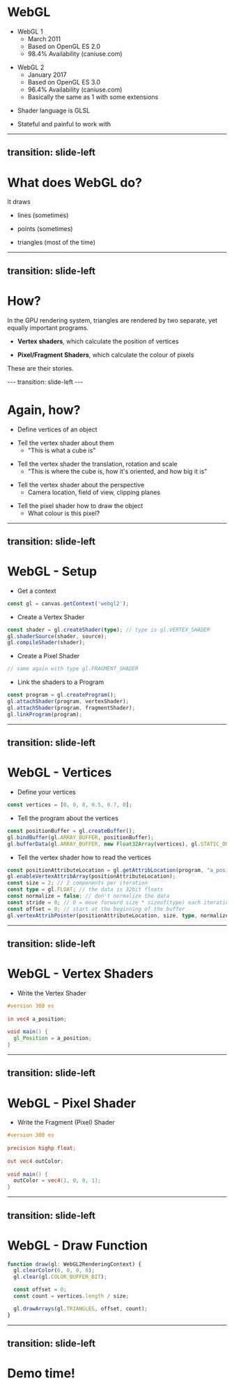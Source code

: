 # WebGL

- WebGL 1
  - March 2011
  - Based on OpenGL ES 2.0
  - 98.4% Availability (caniuse.com)
<v-click>

- WebGL 2
  - January 2017
  - Based on OpenGL ES 3.0
  - 96.4% Availability (caniuse.com)
  - Basically the same as 1 with some extensions
</v-click>
<v-click>

- Shader language is GLSL
</v-click>
<v-click>

- Stateful and painful to work with
</v-click>

---
transition: slide-left
---

# What does WebGL do?

It draws 
<v-click>

- lines (sometimes)
</v-click>
<v-click>

- points (sometimes)
</v-click>
<v-click>

- triangles (most of the time)
</v-click>

---
transition: slide-left
---

# How?

<v-click>
In the GPU rendering system, triangles are rendered by two separate, yet equally important programs.
</v-click>

<v-click>

- **Vertex shaders**, which calculate the position of vertices
</v-click>

<v-click>

- **Pixel/Fragment Shaders**, which calculate the colour of pixels
</v-click>

<v-click>

These are their stories.

</v-click>
---
transition: slide-left
---

# Again, how?

- Define vertices of an object
<v-click>

- Tell the vertex shader about them
  - "This is what a cube is"
</v-click>
<v-click>

- Tell the vertex shader the translation, rotation and scale
  - "This is where the cube is, how it's oriented, and how big it is"
</v-click>
<v-click>

- Tell the vertex shader about the perspective
  - Camera location, field of view, clipping planes
</v-click>
<v-click>

- Tell the pixel shader how to draw the object
  - What colour is this pixel?
</v-click>

<!-- 
Vertices is plural of vertex. So, one vertex, two vertices. 
A vertex is a point, with an X and Y location.
Any line has two vertices - a start and an end. And a triangle has three.

Clipping planes mean where we stop rendering. Anything closer than the near clip plane
will not be rendered, and anything further than the far clip plan will not be rendered.
-->


---
transition: slide-left
---

# WebGL - Setup

- Get a context
```ts
const gl = canvas.getContext('webgl2');
```

<v-click>

- Create a Vertex Shader
```ts
const shader = gl.createShader(type); // type is gl.VERTEX_SHADER
gl.shaderSource(shader, source);
gl.compileShader(shader);
```

</v-click>
<v-click>

- Create a Pixel Shader
```ts
// same again with type gl.FRAGMENT_SHADER
```

</v-click>
<v-click>

- Link the shaders to a Program
```ts
const program = gl.createProgram();
gl.attachShader(program, vertexShader);
gl.attachShader(program, fragmentShader);
gl.linkProgram(program);
```

</v-click>

---
transition: slide-left
---

# WebGL - Vertices 

- Define your vertices
```ts
const vertices = [0, 0, 0, 0.5, 0.7, 0];
```

<v-click>

- Tell the program about the vertices
```ts
const positionBuffer = gl.createBuffer();
gl.bindBuffer(gl.ARRAY_BUFFER, positionBuffer);
gl.bufferData(gl.ARRAY_BUFFER, new Float32Array(vertices), gl.STATIC_DRAW);
```

</v-click>
<v-click>

- Tell the vertex shader how to read the vertices
```ts
const positionAttributeLocation = gl.getAttribLocation(program, "a_position");
gl.enableVertexAttribArray(positionAttributeLocation);
const size = 2; // 2 components per iteration
const type = gl.FLOAT; // the data is 32bit floats
const normalize = false; // don't normalize the data
const stride = 0; // 0 = move forward size * sizeof(type) each iteration to get the next position
const offset = 0; // start at the beginning of the buffer
gl.vertexAttribPointer(positionAttributeLocation, size, type, normalize, stride, offset);
```

</v-click>

<!--
This is our first big gotcha in WebGL. It's stateful. We don't get to say, "put this data in this buffer" -
we have to say, "we're talking about this buffer", and then "put this data in the buffer we last talked about".
We just have to pray that another thread didn't start talking about a different buffer in the meantime. That's
on you to deal with.

Attributes are one type of property a vertex shader can have. An attribute is a variable that's passed to the shader,
and there's a different one *per call*.
-->

---
transition: slide-left
---

# WebGL - Vertex Shaders 

- Write the Vertex Shader
```glsl
#version 300 es
 
in vec4 a_position;
 
void main() {
  gl_Position = a_position;
}
```

<!-- 
Input attributes are labeled with the in keyword.

Vectors are a data type used often in shaders. It just means a fixed size array - in this case, a 4 dimensional one.

In WebGL, all shaders have a main function.

gl_Position is a special variable a vertex shader
is responsible for setting
-->

---
transition: slide-left
---

# WebGL - Pixel Shader 

- Write the Fragment (Pixel) Shader

```glsl
#version 300 es
 
precision highp float;
 
out vec4 outColor;
 
void main() {
  outColor = vec4(1, 0, 0, 1);
}
```

<!--
Fragment shaders don't have a default precision so we need
to pick one. highp is a good default. It means "high precision"

We need to declare an output for the fragment shader.
-->

---
transition: slide-left
---

# WebGL - Draw Function

```ts
function draw(gl: WebGL2RenderingContext) {
  gl.clearColor(0, 0, 0, 0);
  gl.clear(gl.COLOR_BUFFER_BIT);

  const offset = 0;
  const count = vertices.length / size;

  gl.drawArrays(gl.TRIANGLES, offset, count);
}
```

---
transition: slide-left
---

# Demo time!
